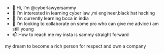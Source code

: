 - 👋 Hi, I’m @cyberlawyersammy
- 👀 I’m interested in learning cyber law ,mi engineer,black hat hacking
- 🌱 I’m currently learning bcca in india 
- 💞️ I’m looking to collaborate on some pro who can give me advice i am still young
- 📫 How to reach me my insta is sammy straight forward 

<!---
cyberlawyersammy/cyberlawyersammy is a ✨ special ✨ repository because its `README.md` (this file) appears on your GitHub profile.
You can click the Preview link to take a look at your changes.
--->
my dream to become a rich person for respect and own a company
